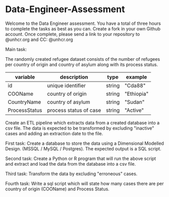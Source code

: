 # Data-Engineer-Assessment
Welcome to the Data Engineer assessment. You have a total of three hours to complete the tasks as best as you can. 
Create a fork in your own Github account.
Once complete, please send a link to your repository to @unhcr.org and CC: @unhcr.org


Main task:

The randomly created refugee dataset consists of the number of refugees per country of origin and country of asylum along with its process status. 

| variable | description | type | example |
| --- | --- |--- |--- |
| id       | unique identifier | string | "Cda88" |
| COOName       | country of origin | string | "Ethiopia" |
| CountryName       | country of asylum | string | "Sudan" |
| ProcessStatus       | process status of case | string | "Active" |

Create an ETL pipeline which extracts data from a created database into a csv file. 
The data is expected to be transformed by excluding "inactive" cases and adding an extraction date to the file. 

First task: Create a database to store the data using a Dimensional Modelled Design. (MSSQL / MySQL / Postgres).
            The expected output is a SQL script. 
            
Second task: Create a Python or R program that will run the above script and extract and load the data from the database into a csv file. 

Third task: Transform the data by excluding "erroneous" cases. 

Fourth task: Write a sql script which will state how many cases there are per country of origin (COOName) and Process Status. 


